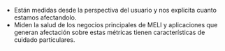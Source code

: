 - Están medidas desde la perspectiva del usuario y nos explicita cuanto estamos afectandolo.
- Miden la salud de los negocios principales de MELI y aplicaciones que generan afectación sobre estas métricas tienen características de cuidado particulares.